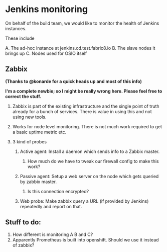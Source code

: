 # Jenkins monitoring

On behalf of the build team, we would like to monitor the health of Jenkins instances.

These include

  A. The ad-hoc instance at jenkins.cd.test.fabric8.io
  B. The slave nodes it brings up
  C. Nodes used for OSIO itself

## Zabbix

__(Thanks to @konarde for a quick heads up and most of this info)__

__I'm a complete newbie; so I might be really wrong here. Please feel free to
correct the stuff.__

  1. Zabbix is part of the existing infrastructure and the single point of truth
     already for a bunch of services. There is value in using this and not using
     new tools.

  2. Works for node level monitoring. There is not much work required to get a
     basic uptime metric etc.

  3. 3 kind of probes

     1. Active agent: Install a daemon which sends info to a Zabbix master.
        1. How much do we have to tweak our firewall config to make this work?

     2. Passive agent: Setup a web server on the node which gets queried by zabbix master.
        1. Is this connection encrypted?

     3. Web probe: Make zabbix query a URL (if provided by Jenkins) repeatedly
        and report on that.

## Stuff to do:

  1. How different is monitoring A B and C?
  2. Apparently Prometheus is built into openshift. Should we use it instead of
     zabbix?
